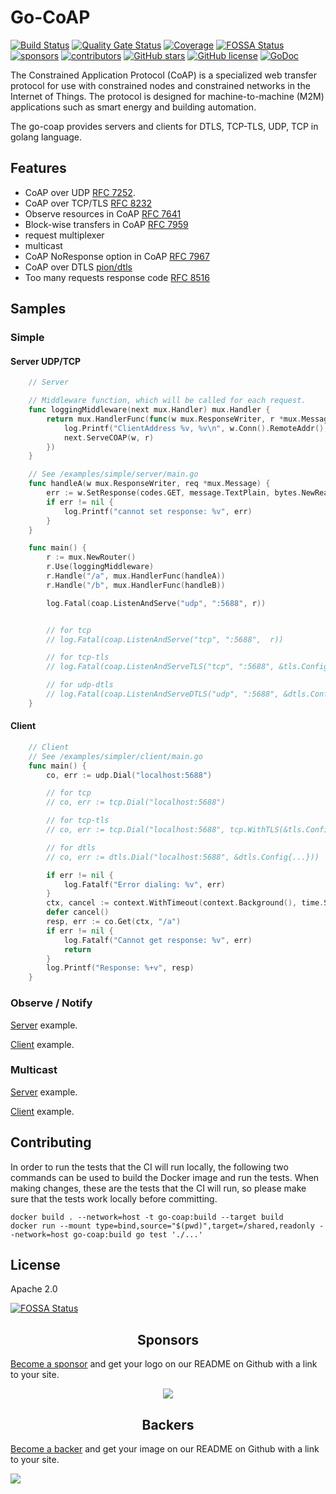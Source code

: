 # Go-CoAP

[![Build Status](https://github.com/plgd-dev/go-coap/workflows/Test/badge.svg)](https://github.com/plgd-dev/go-coap/actions?query=workflow%3ATest)
[![Quality Gate Status](https://sonarcloud.io/api/project_badges/measure?project=plgd-dev_go-coap&metric=alert_status)](https://sonarcloud.io/summary/new_code?id=plgd-dev_go-coap)
[![Coverage](https://img.shields.io/sonar/coverage/plgd-dev_go-coap?server=https%3A%2F%2Fsonarcloud.io)](https://sonarcloud.io/summary/overall?id=plgd-dev_go-coap)
[![FOSSA Status](https://app.fossa.io/api/projects/git%2Bgithub.com%2Fplgd-dev%2Fgo-coap.svg?type=shield)](https://app.fossa.io/projects/git%2Bgithub.com%2Fplgd-dev%2Fgo-coap?ref=badge_shield)
[![sponsors](https://opencollective.com/go-coap/sponsors/badge.svg)](https://opencollective.com/go-coap#sponsors)
[![contributors](https://img.shields.io/github/contributors/plgd-dev/go-coap)](https://github.com/plgd-dev/go-coap/graphs/contributors)
[![GitHub stars](https://img.shields.io/github/stars/plgd-dev/go-coap)](https://github.com/plgd-dev/go-coap/stargazers)
[![GitHub license](https://img.shields.io/github/license/plgd-dev/go-coap)](https://github.com/plgd-dev/go-coap/blob/master/LICENSE)
[![GoDoc](https://pkg.go.dev/badge/github.com/plgd-dev/go-coap/v3?utm_source=godoc)](https://pkg.go.dev/github.com/plgd-dev/go-coap/v3?utm_source=godoc)
<!-- [![Go Report](https://goreportcard.com/badge/github.com/plgd-dev/go-coap)](https://goreportcard.com/report/github.com/plgd-dev/go-coap) -->

The Constrained Application Protocol (CoAP) is a specialized web transfer protocol for use with constrained nodes and constrained networks in the Internet of Things.
The protocol is designed for machine-to-machine (M2M) applications such as smart energy and building automation.

The go-coap provides servers and clients for DTLS, TCP-TLS, UDP, TCP in golang language.

## Features

* CoAP over UDP [RFC 7252][coap].
* CoAP over TCP/TLS [RFC 8232][coap-tcp]
* Observe resources in CoAP [RFC 7641][coap-observe]
* Block-wise transfers in CoAP [RFC 7959][coap-block-wise-transfers]
* request multiplexer
* multicast
* CoAP NoResponse option in CoAP [RFC 7967][coap-noresponse]
* CoAP over DTLS [pion/dtls][pion-dtls]
* Too many requests response code [RFC 8516][coap-429]

[coap]: http://tools.ietf.org/html/rfc7252
[coap-tcp]: https://tools.ietf.org/html/rfc8323
[coap-block-wise-transfers]: https://tools.ietf.org/html/rfc7959
[coap-observe]: https://tools.ietf.org/html/rfc7641
[coap-noresponse]: https://tools.ietf.org/html/rfc7967
[pion-dtls]: https://github.com/pion/dtls
[coap-429]: https://datatracker.ietf.org/doc/html/rfc8516

## Samples

### Simple

#### Server UDP/TCP

```go
    // Server

    // Middleware function, which will be called for each request.
    func loggingMiddleware(next mux.Handler) mux.Handler {
        return mux.HandlerFunc(func(w mux.ResponseWriter, r *mux.Message) {
            log.Printf("ClientAddress %v, %v\n", w.Conn().RemoteAddr(), r.String())
            next.ServeCOAP(w, r)
        })
    }

    // See /examples/simple/server/main.go
    func handleA(w mux.ResponseWriter, req *mux.Message) {
        err := w.SetResponse(codes.GET, message.TextPlain, bytes.NewReader([]byte("hello world")))
        if err != nil {
            log.Printf("cannot set response: %v", err)
        }
    }

    func main() {
        r := mux.NewRouter()
        r.Use(loggingMiddleware)
        r.Handle("/a", mux.HandlerFunc(handleA))
        r.Handle("/b", mux.HandlerFunc(handleB))

        log.Fatal(coap.ListenAndServe("udp", ":5688", r))


        // for tcp
        // log.Fatal(coap.ListenAndServe("tcp", ":5688",  r))

        // for tcp-tls
        // log.Fatal(coap.ListenAndServeTLS("tcp", ":5688", &tls.Config{...}, r))

        // for udp-dtls
        // log.Fatal(coap.ListenAndServeDTLS("udp", ":5688", &dtls.Config{...}, r))
    }
```

#### Client

```go
    // Client
    // See /examples/simpler/client/main.go
    func main() {
        co, err := udp.Dial("localhost:5688")

        // for tcp
        // co, err := tcp.Dial("localhost:5688")

        // for tcp-tls
        // co, err := tcp.Dial("localhost:5688", tcp.WithTLS(&tls.Config{...}))

        // for dtls
        // co, err := dtls.Dial("localhost:5688", &dtls.Config{...}))

        if err != nil {
            log.Fatalf("Error dialing: %v", err)
        }
        ctx, cancel := context.WithTimeout(context.Background(), time.Second)
        defer cancel()
        resp, err := co.Get(ctx, "/a")
        if err != nil {
            log.Fatalf("Cannot get response: %v", err)
            return
        }
        log.Printf("Response: %+v", resp)
    }
```

### Observe / Notify

[Server](examples/observe/server/main.go) example.

[Client](examples/observe/client/main.go) example.

### Multicast

[Server](examples/mcast/server/main.go) example.

[Client](examples/mcast/client/main.go) example.

## Contributing

In order to run the tests that the CI will run locally, the following two commands can be used to build the Docker image and run the tests. When making changes, these are the tests that the CI will run, so please make sure that the tests work locally before committing.

```shell
docker build . --network=host -t go-coap:build --target build
docker run --mount type=bind,source="$(pwd)",target=/shared,readonly --network=host go-coap:build go test './...'
```

## License

Apache 2.0

[![FOSSA Status](https://app.fossa.io/api/projects/git%2Bgithub.com%2Fplgd-dev%2Fgo-coap.svg?type=large)](https://app.fossa.io/projects/git%2Bgithub.com%2Fplgd-dev%2Fgo-coap?ref=badge_large)

<!-- markdownlint-disable MD033 -->

<h2 align="center">Sponsors</h2>

[Become a sponsor](https://opencollective.com/go-coap#sponsor) and get your logo on our README on Github with a link to your site.

<div align="center">

<a href="https://opencollective.com/go-coap/sponsor/0/website?requireActive=false" target="_blank"><img src="https://opencollective.com/go-coap/sponsor/0/avatar.svg?requireActive=false"></a>

</div>

<h2 align="center">Backers</h2>

[Become a backer](https://opencollective.com/go-coap#backer) and get your image on our README on Github with a link to your site.

<a href="https://opencollective.com/go-coap/backer/0/website?requireActive=false" target="_blank"><img src="https://opencollective.com/go-coap/backer/0/avatar.svg?requireActive=false"></a>
